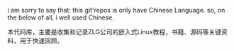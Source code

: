 i am sorry to say that: this git'repos is only have Chinese Language.
so, on the below of all, i well used Chinese.

本代码库，主要是收集和记录ZLG公司的嵌入式Linux教程，书籍、源码等关键资料，用于快速回顾。